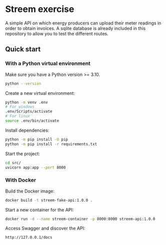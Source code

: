 # Streem exercise

A simple API on which energy producers can upload their meter readings in order to obtain invoices.
A sqlite database is already included in this repository to allow you to test the different routes.

## Quick start

### With a Python virtual environment

Make sure you have a Python version >= 3.10.

```bash
python --version
```

Create a new virtual environment:

```bash
python -m venv .env
# For windows
.env/Scripts/activate 
# For linux
source .env/bin/activate
```

Install dependencies:

```bash
python -m pip install -U pip
python -m pip install -r requirements.txt
```

Start the project:

```bash
cd src/
uvicorn app:app --port 8000
```

### With Docker

Build the Docker image:

```bash
docker build -t streem-fake-api:1.0.0 .
```

Start a new container for the API:

```bash
docker run -d --name streem-container -p 8000:8000 streem-api:1.0.0
```

Access Swagger and discover the API:

```txt
http://127.0.0.1/docs
```
